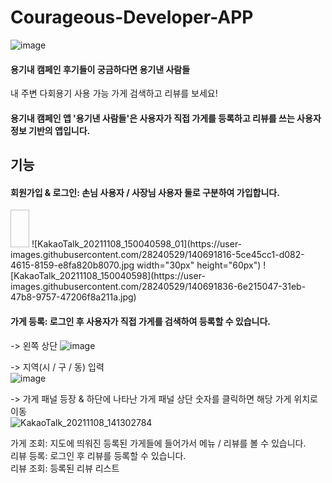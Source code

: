 # Courageous-Developer-APP

![image](https://user-images.githubusercontent.com/55770848/132479866-83b5d1e9-545e-43f4-8a4a-516c0b034aca.png)

#### 용기내 캠페인 후기들이 궁금하다면 용기낸 사람들
내 주변 다회용기 사용 가능 가게 검색하고 리뷰를 보세요!

#### 용기내 캠페인 앱 '용기낸 사람들'은 사용자가 직접 가게를 등록하고 리뷰를 쓰는 사용자 정보 기반의 앱입니다.


## 기능
#### 회원가입 & 로그인: 손님 사용자 / 사장님 사용자 둘로 구분하여 가입합니다.  

<img scr="https://user-images.githubusercontent.com/28240529/140691816-5ce45cc1-d082-4615-8159-e8fa820b8070.jpg" width="30px" height="60px"/>
![KakaoTalk_20211108_150040598_01](https://user-images.githubusercontent.com/28240529/140691816-5ce45cc1-d082-4615-8159-e8fa820b8070.jpg  width="30px" height="60px")
![KakaoTalk_20211108_150040598](https://user-images.githubusercontent.com/28240529/140691836-6e215047-31eb-47b8-9757-47206f8a211a.jpg)  
  
#### 가게 등록: 로그인 후 사용자가 직접 가게를 검색하여 등록할 수 있습니다.  
-> 왼쪽 상단 
![image](https://user-images.githubusercontent.com/28240529/140693993-13bfbe5a-c6c5-41b1-b63b-049fee580dcc.png)  

-> 지역(시 / 구 / 동) 입력  
![image](https://user-images.githubusercontent.com/28240529/140694001-a94d8aae-3d14-498d-be8e-6bf6d1f47db3.png)  
  
-> 가게 패널 등장 & 하단에 나타난 가게 패널 상단 숫자를 클릭하면 해당 가게 위치로 이동  
![KakaoTalk_20211108_141302784](https://user-images.githubusercontent.com/28240529/140693491-29934387-347f-4318-a60c-d04a582db949.jpg)

가게 조회: 지도에 띄워진 등록된 가게들에 들어가서 메뉴 / 리뷰를 볼 수 있습니다.  
리뷰 등록: 로그인 후 리뷰를 등록할 수 있습니다.  
리뷰 조회: 등록된 리뷰 리스트  

<!-- ![image](https://user-images.githubusercontent.com/55770848/132479981-ef1a9c51-3ec1-4b28-9efa-8d6b5395a3e8.png)

### API: https://github.com/980926a/Courageous-Developer-Server/wiki

# ERD

![image](https://user-images.githubusercontent.com/55770848/132480350-54769ca1-5385-4789-a23b-283e3707de67.png)

# Server-Architecture 

![image](https://user-images.githubusercontent.com/55652627/132682803-6c7eae4c-e2a0-4a7e-9971-86dac4f8501d.png) -->
